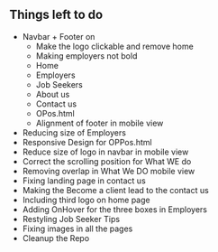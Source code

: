 ## Things left to do

* Navbar +  Footer on 
  * Make the logo clickable and remove home
  * Making employers not bold
  * Home
  * Employers
  * Job Seekers
  * About us
  * Contact us
  * OPos.html
  * Alignment of footer in mobile view
* Reducing size of Employers 
* Responsive Design for OPPos.html
* Reduce size of logo in navbar in mobile view
* Correct the scrolling position for What WE do
* Removing overlap in What We DO mobile view
* Fixing landing page in contact us
* Making the Become a client lead to the contact us
* Including third logo on home page
* Adding OnHover for the three boxes in Employers
* Restyling Job Seeker Tips 
* Fixing images in all the pages
* Cleanup the Repo
